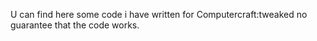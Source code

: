 U can find here some code i have written for Computercraft:tweaked no guarantee that the code works.
